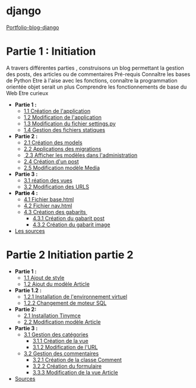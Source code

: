 # django
<a href="https://portfolio.kevinlamarque.fr/blog/app/django/">Portfolio-blog-django</a>
# Partie 1 : Initiation
A travers différentes parties , construisons un blog permettant la gestion des posts, des articles ou de commentaires
Pré-requis
Connaître les bases de Python
Etre à l'aise avec les fonctions, connaître la programmation orientée objet serait un plus
Comprendre les fonctionnements de base du Web
Etre curieux

<ul>
<li><strong>Partie 1 :&nbsp;</strong>
<ul>
<li><a href="#create_app">1.1 Cr&eacute;ation de l'application</a></li>
<li><a href="#update_app">1.2 Modification de l'application</a></li>
<li><a href="#update_setting">1.3 Modification du fichier settings.py</a></li>
<li><a href="#static_files">1.4 Gestion des fichiers statiques </a></li>
</ul>
</li>
<li><strong>Partie 2 :&nbsp;</strong>
<ul>
<li><a href="#create_models">2.1 Cr&eacute;ation des models</a></li>
<li><a href="#app_migrate">2.2 Applications des migrations </a></li>
<li><a href="#model_admin">&nbsp;2.3 Afficher les mod&egrave;les dans l'administration</a></li>
<li><a href="#create_post">2.4 Cr&eacute;ation d'un post </a></li>
<li><a href="#update_model_media">2.5 Modification mod&egrave;le Media</a></li>
</ul>
</li>
<li><strong>Partie 3 :&nbsp;</strong>
<ul>
<li><a href="#create_views">3.1&nbsp;</a><a href="#create_views">r&eacute;ation des vues</a></li>
<li><span style="color: #000000;"><a href="#update_urls">3.2 Modification des URLS </a></span></li>
</ul>
</li>
<li><strong><span style="color: #000000;">Partie 4 :</span></strong>
<ul>
<li><span style="color: #000000;"><a href="#base_html">4.1 Fichier base.html</a></span></li>
<li><span style="color: #000000;"><a href="#nav_">4.2 Fichier nav.html</a></span></li>
<li><span style="color: #000000;"><a href="#gabarit">4.3 Cr&eacute;ation des gabarits&nbsp;</a></span>
<ul>
<li><span ><a href="#posts_gabarit">4.3.1 Cr&eacute;ation du gabarit post </a></span></li>
<li><span><a href="#gabarit_image">4.3.2 Cr&eacute;ation du gabarit image</a></span></li>
</ul>
</li>
</ul>
</li>
<li><span><a href="#sources">Les sources</a></span></li>
</ul>

# Partie 2 Initiation partie 2 
<ul>
<li><strong>Partie 1 :</strong>
<ul>
<li><a href="#add_style">1.1 Ajout de style</a></li>
<li><a href="#add_article">1.2 Ajout du mod&egrave;le Article</a></li>
</ul>
</li>
<li><strong>Partie 1.2 :</strong>
<ul>
<li><a href="#add_venv">1.2.1 Installation de l'environnement virtuel</a></li>
<li><a href="#add_sql"> 1.2.2 Changement de moteur SQL</a></li>
</ul>
</li>
<li><strong>Partie 2:&nbsp;</strong>
<ul>
<li><a href="#add_tinymce">2.1 Installation Tinymce</a></li>
<li><a href="#update_article">2.2 Modification mod&egrave;le Article</a></li>
</ul>
</li>
<li><strong>Partie 3 :&nbsp;</strong>
<ul>
<li><a href="#search_cat">3.1 Gestion des cat&eacute;gories </a>
<ul>
<li><a href="#create_vue_cat">3.1.1 Cr&eacute;ation de la vue</a></li>
<li><a href="#update_url_cat">3.1.2 Modification de l'URL</a></li>
</ul>
</li>
<li><a href="#gestion_comment">3.2 Gestion des commentaires</a>
<ul>
<li><a href="#create_model_comment">3.2.1 Cr&eacute;ation de la classe Comment</a></li>
<li><a href="#create_form">3.2.2 Cr&eacute;ation du formulaire</a></li>
<li><a href="#update_view_article">3.3.3 Modification de la vue Article</a></li>
</ul>
</li>
</ul>
</li>
<li><a href="#sources">Sources</a></li>
</ul>

